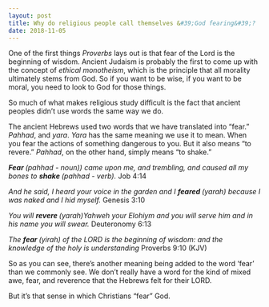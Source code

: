 ```yaml
---
layout: post
title: Why do religious people call themselves &#39;God fearing&#39;?
date: 2018-11-05
---
```


<p>One of the first things <i>Proverbs</i> lays out is that fear of the Lord is the beginning of wisdom. Ancient Judaism is probably the first to come up with the concept of <i>ethical monotheism</i>, which is the principle that all morality ultimately stems from God. So if you want to be wise, if you want to be moral, you need to look to God for those things.</p><p>So much of what makes religious study difficult is the fact that ancient peoples didn’t use words the same way we do.</p><p>The ancient Hebrews used two words that we have translated into “fear.” <i>Pahhad</i>, and <i>yara</i>. <i>Yara</i> has the same meaning we use it to mean. When you fear the actions of something dangerous to you. But it also means “to revere.” <i>Pahhad</i>, on the other hand, simply means “to shake.”</p><p><b><i>Fear </i></b><i>(pahhad - noun)) came upon me, and trembling, and caused all my bones to </i><b><i>shake </i></b><i>(pahhad - verb). </i>Job 4:14</p><p><i>And he said, I heard your voice in the garden and I </i><b><i>feared </i></b><i>(yarah) because I was naked and I hid myself.</i> Genesis 3:10</p><p><i>You will </i><b><i>revere </i></b><i>(yarah)Yahweh your Elohiym and you will serve him and in his name you will swear.</i> Deuteronomy 6:13</p><p><i>The </i><b><i>fear </i></b><i>(yirah) of the LORD is the beginning of wisdom: and the knowledge of the holy is understanding</i> Proverbs 9:10 (KJV)</p><p>So as you can see, there’s another meaning being added to the word ‘fear’ than we commonly see. We don’t really have a word for the kind of mixed awe, fear, and reverence that the Hebrews felt for their LORD.</p><p>But it’s that sense in which Christians “fear” God.</p>
